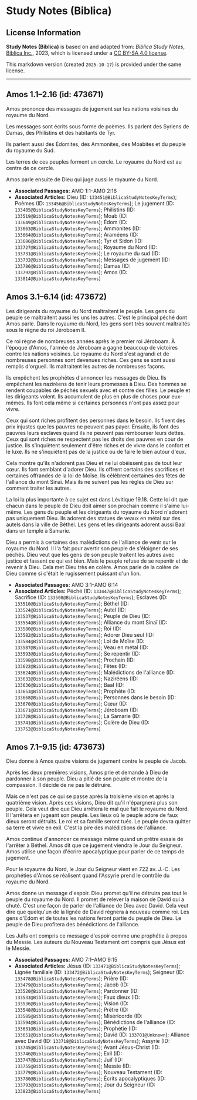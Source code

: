 # Study Notes (Biblica)

## License Information

**Study Notes (Biblica)** is based on and adapted from: _Biblica Study Notes_, [Biblica Inc.](https://www.biblica.com/), 2023, which is licensed under a [CC BY-SA 4.0 license](https://creativecommons.org/licenses/by-sa/4.0/legalcode.en).

This markdown version (created `2025-10-17`) is provided under the same license.



--------------------------------

## Amos 1.1–2.16 (id: 473671)

Amos prononce des messages de jugement sur les nations voisines du royaume du Nord.

Les messages sont écrits sous forme de poèmes. Ils parlent des Syriens de Damas, des Philistins et des habitants de Tyr.

Ils parlent aussi des Édomites, des Ammonites, des Moabites et du peuple du royaume du Sud.

Les terres de ces peuples forment un cercle. Le royaume du Nord est au centre de ce cercle.

Amos parle ensuite de Dieu qui juge aussi le royaume du Nord.

* **Associated Passages:** AMO 1:1–AMO 2:16
* **Associated Articles:** Dieu (ID: `133451@BiblicaStudyNotesKeyTerms`); Poèmes (ID: `133456@BiblicaStudyNotesKeyTerms`); Le jugement (ID: `133485@BiblicaStudyNotesKeyTerms`); Philistins (ID: `133519@BiblicaStudyNotesKeyTerms`); Moab (ID: `133649@BiblicaStudyNotesKeyTerms`); Édom (ID: `133663@BiblicaStudyNotesKeyTerms`); Ammonites (ID: `133664@BiblicaStudyNotesKeyTerms`); Araméens (ID: `133686@BiblicaStudyNotesKeyTerms`); Tyr et Sidon (ID: `133727@BiblicaStudyNotesKeyTerms`); Royaume du Nord (ID: `133731@BiblicaStudyNotesKeyTerms`); Le royaume du sud (ID: `133732@BiblicaStudyNotesKeyTerms`); Messages de jugement (ID: `133786@BiblicaStudyNotesKeyTerms`); Damas (ID: `133792@BiblicaStudyNotesKeyTerms`); Amos (ID: `133814@BiblicaStudyNotesKeyTerms`)

## Amos 3.1–6.14 (id: 473672)

Les dirigeants du royaume du Nord maltraitent le peuple. Les gens du peuple se maltraitent aussi les uns les autres. C'est le principal péché dont Amos parle. Dans le royaume du Nord, les gens sont très souvent maltraités sous le règne du roi Jéroboam II.

Ce roi règne de nombreuses années après le premier roi Jéroboam. À l'époque d'Amos, l'armée de Jéroboam a gagné beaucoup de victoires contre les nations voisines. Le royaume du Nord s'est agrandi et de nombreuses personnes sont devenues riches. Ces gens se sont aussi remplis d'orgueil. Ils maltraitent les autres de nombreuses façons.

Ils empêchent les prophètes d'annoncer les messages de Dieu. Ils empêchent les naziréens de tenir leurs promesses à Dieu. Des hommes se rendent coupables de péchés sexuels avec et contre des filles. Le peuple et les dirigeants volent. Ils accumulent de plus en plus de choses pour eux\-mêmes. Ils font cela même si certaines personnes n'ont pas assez pour vivre.

Ceux qui sont riches profitent des personnes dans le besoin. Ils fixent des prix injustes que les pauvres ne peuvent pas payer. Ensuite, ils font des pauvres leurs esclaves quand ils ne peuvent pas rembourser leurs dettes. Ceux qui sont riches ne respectent pas les droits des pauvres en cour de justice. Ils s'inquiètent seulement d'être riches et de vivre dans le confort et le luxe. Ils ne s'inquiètent pas de la justice ou de faire le bien autour d'eux.

Cela montre qu'ils n'adorent pas Dieu et ne lui obéissent pas de tout leur cœur. Ils font semblant d'adorer Dieu. Ils offrent certains des sacrifices et certaines offrandes de la loi de Moïse. Ils célèbrent certaines des fêtes de l'alliance du mont Sinaï. Mais ils ne suivent pas les règles de Dieu sur comment traiter les autres.

La loi la plus importante à ce sujet est dans Lévitique 19\.18\. Cette loi dit que chacun dans le peuple de Dieu doit aimer son prochain comme il s'aime lui\-même. Les gens du peuple et les dirigeants du royaume du Nord n'adorent pas uniquement Dieu. Ils adorent des statues de veaux en métal sur des autels dans la ville de Béthel. Les gens et les dirigeants adorent aussi Baal dans un temple à Samarie.

Dieu a permis à certaines des malédictions de l'alliance de venir sur le royaume du Nord. Il l'a fait pour avertir son peuple de s'éloigner de ses péchés. Dieu veut que les gens de son peuple traitent les autres avec justice et fassent ce qui est bien. Mais le peuple refuse de se repentir et de revenir à Dieu. Cela met Dieu très en colère. Amos parle de la colère de Dieu comme si c'était le rugissement puissant d'un lion.

* **Associated Passages:** AMO 3:1–AMO 6:14
* **Associated Articles:** Péché (ID: `133447@BiblicaStudyNotesKeyTerms`); Sacrifice (ID: `133508@BiblicaStudyNotesKeyTerms`); Esclaves (ID: `133510@BiblicaStudyNotesKeyTerms`); Béthel (ID: `133524@BiblicaStudyNotesKeyTerms`); Autel (ID: `133537@BiblicaStudyNotesKeyTerms`); Peuple de Dieu (ID: `133554@BiblicaStudyNotesKeyTerms`); Alliance du mont Sinaï (ID: `133580@BiblicaStudyNotesKeyTerms`); Roi (ID: `133582@BiblicaStudyNotesKeyTerms`); Adorer Dieu seul (ID: `133584@BiblicaStudyNotesKeyTerms`); Loi de Moïse (ID: `133587@BiblicaStudyNotesKeyTerms`); Veau en métal (ID: `133593@BiblicaStudyNotesKeyTerms`); Se repentir (ID: `133598@BiblicaStudyNotesKeyTerms`); Prochain (ID: `133622@BiblicaStudyNotesKeyTerms`); Fêtes (ID: `133624@BiblicaStudyNotesKeyTerms`); Malédictions de l'alliance (ID: `133632@BiblicaStudyNotesKeyTerms`); Naziréens (ID: `133636@BiblicaStudyNotesKeyTerms`); Baal (ID: `133653@BiblicaStudyNotesKeyTerms`); Prophète (ID: `133668@BiblicaStudyNotesKeyTerms`); Personnes dans le besoin (ID: `133670@BiblicaStudyNotesKeyTerms`); Cœur (ID: `133671@BiblicaStudyNotesKeyTerms`); Jéroboam (ID: `133728@BiblicaStudyNotesKeyTerms`); La Samarie (ID: `133741@BiblicaStudyNotesKeyTerms`); Colère de Dieu (ID: `133752@BiblicaStudyNotesKeyTerms`)

## Amos 7.1–9.15 (id: 473673)

Dieu donne à Amos quatre visions de jugement contre le peuple de Jacob.

Après les deux premières visions, Amos prie et demande à Dieu de pardonner à son peuple. Dieu a pitié de son peuple et montre de la compassion. Il décide de ne pas le détruire.

Mais ce n'est pas ce qui se passe après la troisième vision et après la quatrième vision. Après ces visions, Dieu dit qu'il n'épargnera plus son peuple. Cela veut dire que Dieu arrêtera le mal que fait le royaume du Nord. Il l'arrêtera en jugeant son peuple. Les lieux où le peuple adore de faux dieux seront détruits. Le roi et sa famille seront tués. Le peuple devra quitter sa terre et vivre en exil. C'est la pire des malédictions de l'alliance.

Amos continue d'annoncer ce message même quand un prêtre essaie de l'arrêter à Béthel. Amos dit que ce jugement viendra le Jour du Seigneur. Amos utilise une façon d'écrire apocalyptique pour parler de ce temps de jugement.

Pour le royaume du Nord, le Jour du Seigneur vient en 722 av. J.\-C. Les prophéties d'Amos se réalisent quand l'Assyrie prend le contrôle du royaume du Nord.

Amos donne un message d'espoir. Dieu promet qu'il ne détruira pas tout le peuple du royaume du Nord. Il promet de relever la maison de David qui a chuté. C'est une façon de parler de l'alliance de Dieu avec David. Cela veut dire que quelqu'un de la lignée de David régnera à nouveau comme roi. Les gens d'Édom et de toutes les nations feront partie du peuple de Dieu. Le peuple de Dieu profitera des bénédictions de l'alliance.

Les Juifs ont compris ce message d'espoir comme une prophétie à propos du Messie. Les auteurs du Nouveau Testament ont compris que Jésus est le Messie.

* **Associated Passages:** AMO 7:1–AMO 9:15
* **Associated Articles:** Jésus (ID: `133471@BiblicaStudyNotesKeyTerms`); Lignée familiale (ID: `133472@BiblicaStudyNotesKeyTerms`); Seigneur (ID: `133478@BiblicaStudyNotesKeyTerms`); Prière (ID: `133479@BiblicaStudyNotesKeyTerms`); Jacob (ID: `133520@BiblicaStudyNotesKeyTerms`); Pardonner (ID: `133533@BiblicaStudyNotesKeyTerms`); Faux dieux (ID: `133536@BiblicaStudyNotesKeyTerms`); Vision (ID: `133548@BiblicaStudyNotesKeyTerms`); Prêtre (ID: `133585@BiblicaStudyNotesKeyTerms`); Miséricorde (ID: `133594@BiblicaStudyNotesKeyTerms`); Bénédictions de l'alliance (ID: `133631@BiblicaStudyNotesKeyTerms`); Prophétie (ID: `133651@BiblicaStudyNotesKeyTerms`); David (ID: `133701@Unknown`); Alliance avec David (ID: `133718@BiblicaStudyNotesKeyTerms`); Assyrie (ID: `133745@BiblicaStudyNotesKeyTerms`); Avant Jésus-Christ (ID: `133746@BiblicaStudyNotesKeyTerms`); Exil (ID: `133747@BiblicaStudyNotesKeyTerms`); Juif (ID: `133755@BiblicaStudyNotesKeyTerms`); Messie (ID: `133779@BiblicaStudyNotesKeyTerms`); Nouveau Testament (ID: `133780@BiblicaStudyNotesKeyTerms`); Écrits apocalyptiques (ID: `133793@BiblicaStudyNotesKeyTerms`); Jour du Seigneur (ID: `133823@BiblicaStudyNotesKeyTerms`)

